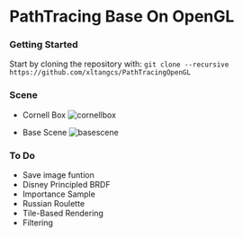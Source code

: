 # PathTracing Base On OpenGL

### Getting Started
Start by cloning the repository with:
```git clone --recursive https://github.com/xltangcs/PathTracingOpenGL```

### Scene

- Cornell Box
![cornellbox](https://github.com/xltangcs/PathTracingOpenGL/blob/main/images/cornellbox.png)

- Base Scene
![basescene](https://github.com/xltangcs/PathTracingOpenGL/blob/main/images/BaseScene.png)

### To Do
- Save image funtion
- Disney Principled BRDF
- Importance Sample
- Russian Roulette
- Tile-Based Rendering
- Filtering
